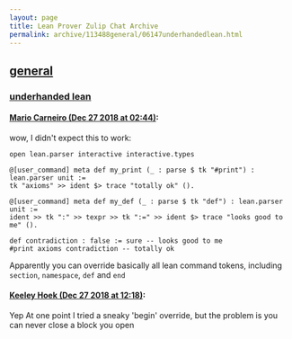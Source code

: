 ```yaml
---
layout: page
title: Lean Prover Zulip Chat Archive 
permalink: archive/113488general/06147underhandedlean.html
---
```


## [general](index.html)
### [underhanded lean](06147underhandedlean.html)

#### [Mario Carneiro (Dec 27 2018 at 02:44)](https://leanprover.zulipchat.com/#narrow/stream/113488-general/topic/underhanded%20lean/near/152579911):
wow, I didn't expect this to work:
```lean
open lean.parser interactive interactive.types

@[user_command] meta def my_print (_ : parse $ tk "#print") : lean.parser unit :=
tk "axioms" >> ident $> trace "totally ok" ().

@[user_command] meta def my_def (_ : parse $ tk "def") : lean.parser unit :=
ident >> tk ":" >> texpr >> tk ":=" >> ident $> trace "looks good to me" ().

def contradiction : false := sure -- looks good to me
#print axioms contradiction -- totally ok
```
Apparently you can override basically all lean command tokens, including `section`, `namespace`, `def` and `end`

#### [Keeley Hoek (Dec 27 2018 at 12:18)](https://leanprover.zulipchat.com/#narrow/stream/113488-general/topic/underhanded%20lean/near/152597048):
Yep
At one point I tried a sneaky 'begin' override, but the problem is you can never close a block you open

